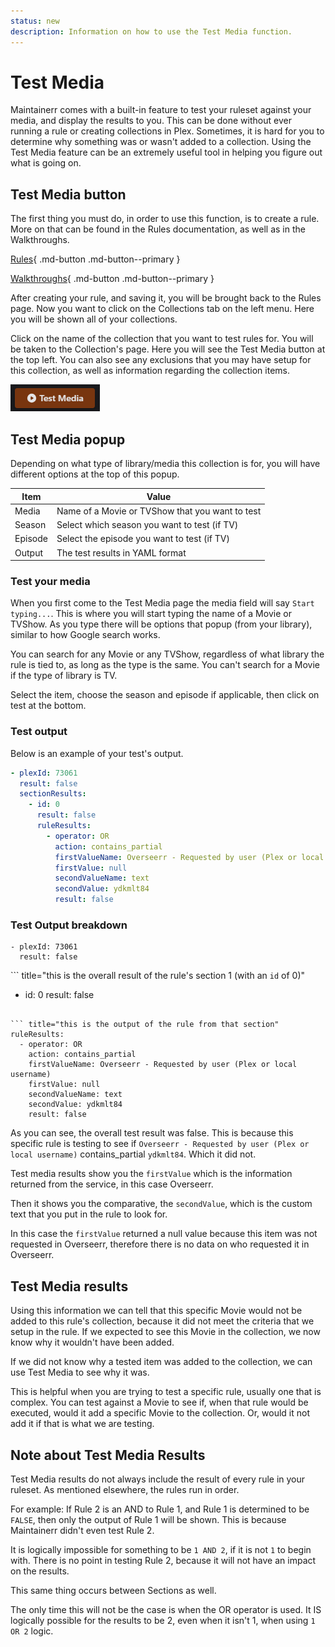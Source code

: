 ```yaml
---
status: new
description: Information on how to use the Test Media function.
---
```


# Test Media

Maintainerr comes with a built-in feature to test your ruleset against your media, and display the results to you. This can be done without ever running a rule or creating collections in Plex. Sometimes, it is hard for you to determine why something was or wasn't added to a collection. Using the Test Media feature can be an extremely useful tool in helping you figure out what is going on.

## Test Media button

The first thing you must do, in order to use this function, is to create a rule. More on that can be found in the Rules documentation, as well as in the Walkthroughs.

<p align="center" markdown>

[Rules](https://docs.maintainerr.info/Rules/){ .md-button .md-button--primary }

[Walkthroughs](https://docs.maintainerr.info/blog/){ .md-button .md-button--primary }

</p>

After creating your rule, and saving it, you will be brought back to the Rules page. Now you want to click on the Collections tab on the left menu. Here you will be shown all of your collections.

Click on the name of the collection that you want to test rules for. You will be taken to the Collection's page. Here you will see the Test Media button at the top left. You can also see any exclusions that you may have setup for this collection, as well as information regarding the collection items.

 ![test-media](images/test-media-button.png)

## Test Media popup

Depending on what type of library/media this collection is for, you will have different options at the top of this popup.

| Item  | Value   |
| ----- | ------- |
| Media | Name of a Movie or TVShow that you want to test |
| Season | Select which season you want to test (if TV) |
| Episode | Select the episode you want to test (if TV) |
| Output | The test results in YAML format |

### Test your media

When you first come to the Test Media page the media field will say `Start typing...`. This is where you will start typing the name of a Movie or TVShow. As you type there will be options that popup (from your library), similar to how Google search works. 

You can search for any Movie or any TVShow, regardless of what library the rule is tied to, as long as the type is the same. You can't search for a Movie if the type of library is TV. 

Select the item, choose the season and episode if applicable, then click on test at the bottom.

### Test output

Below is an example of your test's output.

```yaml
- plexId: 73061
  result: false
  sectionResults:
    - id: 0
      result: false
      ruleResults:
        - operator: OR
          action: contains_partial
          firstValueName: Overseerr - Requested by user (Plex or local username)
          firstValue: null
          secondValueName: text
          secondValue: ydkmlt84
          result: false
```

### Test Output breakdown

<div class="grid" markdown>

``` title="this is the plexid of the tested item, and the overall result"
- plexId: 73061
  result: false
```

``` title="this is the overall result of the rule's section 1 (with an `id` of 0)"
- id: 0
  result: false
```

``` title="this is the output of the rule from that section"
ruleResults:
  - operator: OR
    action: contains_partial
    firstValueName: Overseerr - Requested by user (Plex or local username)
    firstValue: null
    secondValueName: text
    secondValue: ydkmlt84
    result: false
```

</div>

As you can see, the overall test result was false. This is because this specific rule is testing to see if `Overseerr - Requested by user (Plex or local username)` contains_partial `ydkmlt84`. Which it did not.

Test media results show you the `firstValue` which is the information returned from the service, in this case Overseerr.

Then it shows you the comparative, the `secondValue`, which is the custom text that you put in the rule to look for.

In this case the `firstValue` returned a null value because this item was not requested in Overseerr, therefore there is no data on who requested it in Overseerr.

## Test Media results

Using this information we can tell that this specific Movie would not be added to this rule's collection, because it did not meet the criteria that we setup in the rule. If we expected to see this Movie in the collection, we now know why it wouldn't have been added.

If we did not know why a tested item was added to the collection, we can use Test Media to see why it was.

This is helpful when you are trying to test a specific rule, usually one that is complex. You can test against a Movie to see if, when that rule would be executed, would it add a specific Movie to the collection. Or, would it not add it if that is what we are testing.

## Note about Test Media Results

Test Media results do not always include the result of every rule in your ruleset. As mentioned elsewhere, the rules run in order.

For example:  If Rule 2 is an AND to Rule 1, and Rule 1 is determined to be `FALSE`, then only the output of Rule 1 will be shown. This is because Maintainerr didn't even test Rule 2.

It is logically impossible for something to be `1 AND 2`, if it is not `1` to begin with. There is no point in testing Rule 2, because it will not have an impact on the results.

This same thing occurs between Sections as well.

The only time this will not be the case is when the OR operator is used. It IS logically possible for the results to be 2, even when it isn't 1, when using `1 OR 2` logic.
